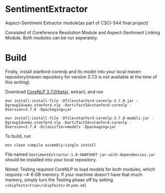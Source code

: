 # SentimentExtractor
Aspect-Sentiment Extractor module(as part of CSCI-544 final project)

Consisted of Coreference Resolution Module and Aspect-Sentiment Linking Module. Both modules can be run seperately.

# Build
Firstly, install stanford-corenlp and its model into your local maven repository(maven repository for version 3.7.0 is not available at the time of this writing).

Download [CoreNLP 3.7.0(beta)](http://stanfordnlp.github.io/CoreNLP/), extract, and run

```
mvn install:install-file -Dfile=stanford-corenlp-3.7.0.jar -DgroupId=edu.stanford.nlp -DartifactId=stanford-corenlp -Dversion=3.7.0 -Dpackaging=jar

mvn install:install-file -Dfile=stanford-corenlp-3.7.0-models.jar -DgroupId=edu.stanford.nlp -DartifactId=stanford-corenlp -Dversion=3.7.0 -Dclassifier=models -Dpackaging=jar
```

To build, run

```
mvn clean compile assembly:single install
```

File named `SentimentExtractor-1.0-SNAPSHOT-jar-with-dependencies.jar` should be installed into your local repository.

Noted: Testing required CoreNLP to load models for both modules, which requires ~4-6 GB memory. If your machine doesn't have that much memory, simply turn the Testing phase off by setting `<skipTests>true</skipTests>` in `pom.xml`

